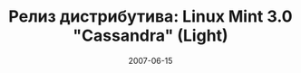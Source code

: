 ---
layout: post
title: "Релиз дистрибутива: Linux Mint 3.0 \"Cassandra\" (Light)"
date: 2007-06-15   
---